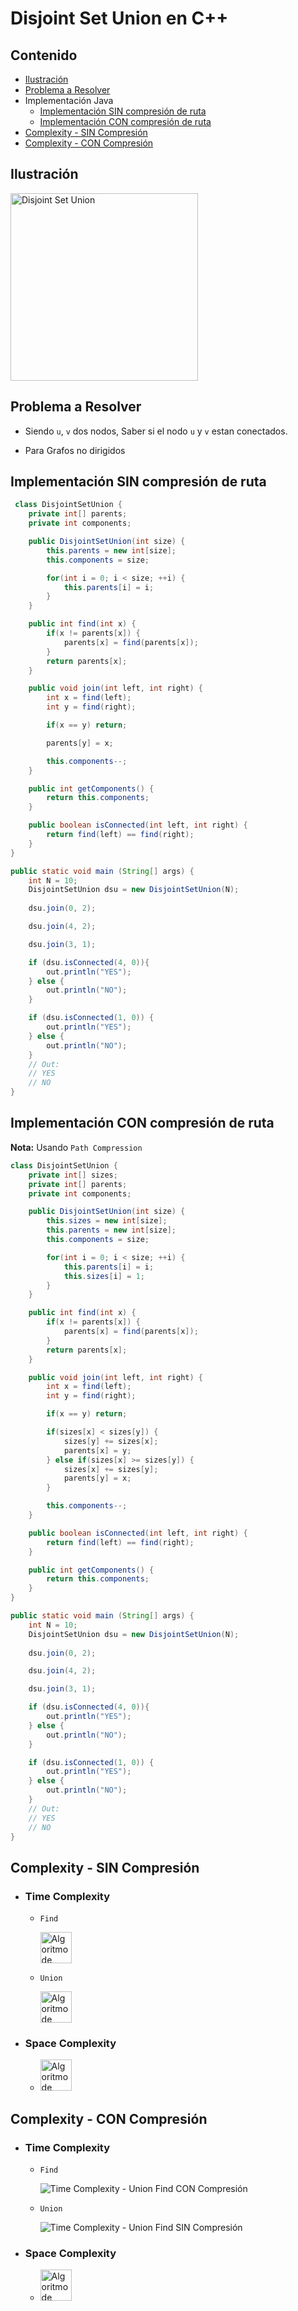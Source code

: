 # Disjoint Set Union en C++

## Contenido

* [Ilustración](#ilustración)
* [Problema a Resolver](#problema-a-resolver)
* Implementación Java
    * [Implementación SIN compresión de ruta](#implementación-sin-compresión-de-ruta)
    * [Implementación CON compresión de ruta](#implementación-con-compresión-de-ruta)
* [Complexity - SIN Compresión](#complexity---sin-compresión)
* [Complexity - CON Compresión](#complexity---con-compresión)

## Ilustración

<img alt="Disjoint Set Union" src="https://camo.githubusercontent.com/2b417de95d5ec1479170a9d8de450b6f35825b02/68747470733a2f2f69302e77702e636f6d2f616c676f726974686d732e7475746f7269616c686f72697a6f6e2e636f6d2f66696c65732f323031382f30342f4469736a6f696e742d536574732d6578616d706c652e706e673f73736c3d31" width="300">

## Problema a Resolver

* Siendo `u`, `v` dos nodos, Saber si el nodo `u` y `v` estan conectados.

* Para Grafos no dirigidos

## Implementación SIN compresión de ruta

```java
 class DisjointSetUnion {
    private int[] parents;
    private int components;

    public DisjointSetUnion(int size) {
        this.parents = new int[size];
        this.components = size;

        for(int i = 0; i < size; ++i) {
            this.parents[i] = i;
        }
    }

    public int find(int x) {
        if(x != parents[x]) {
            parents[x] = find(parents[x]);
        }
        return parents[x];
    }

    public void join(int left, int right) {
        int x = find(left);
        int y = find(right);

        if(x == y) return;

        parents[y] = x;

        this.components--;
    }

    public int getComponents() {
        return this.components;
    }

    public boolean isConnected(int left, int right) {
        return find(left) == find(right);
    }
}

public static void main (String[] args) {
    int N = 10;
    DisjointSetUnion dsu = new DisjointSetUnion(N);
    
    dsu.join(0, 2); 

    dsu.join(4, 2); 

    dsu.join(3, 1); 

    if (dsu.isConnected(4, 0)){
        out.println("YES");
    } else {
        out.println("NO");
    } 

    if (dsu.isConnected(1, 0)) {
        out.println("YES");
    } else {
        out.println("NO");
    }
    // Out:
    // YES
    // NO
}
```

## Implementación CON compresión de ruta

**Nota:** Usando `Path Compression`

```java
class DisjointSetUnion {
    private int[] sizes;
    private int[] parents;
    private int components;

    public DisjointSetUnion(int size) {
        this.sizes = new int[size];
        this.parents = new int[size];
        this.components = size;

        for(int i = 0; i < size; ++i) {
            this.parents[i] = i;
            this.sizes[i] = 1;
        }
    }

    public int find(int x) {
        if(x != parents[x]) {
            parents[x] = find(parents[x]);
        }
        return parents[x];
    }

    public void join(int left, int right) {
        int x = find(left);
        int y = find(right);

        if(x == y) return;

        if(sizes[x] < sizes[y]) {
            sizes[y] += sizes[x];
            parents[x] = y;
        } else if(sizes[x] >= sizes[y]) {
            sizes[x] += sizes[y];
            parents[y] = x;
        }

        this.components--;
    }

    public boolean isConnected(int left, int right) {
        return find(left) == find(right);
    }

    public int getComponents() {
        return this.components;
    }
}

public static void main (String[] args) {
    int N = 10;
    DisjointSetUnion dsu = new DisjointSetUnion(N);
    
    dsu.join(0, 2); 

    dsu.join(4, 2); 

    dsu.join(3, 1); 

    if (dsu.isConnected(4, 0)){
        out.println("YES");
    } else {
        out.println("NO");
    } 

    if (dsu.isConnected(1, 0)) {
        out.println("YES");
    } else {
        out.println("NO");
    }
    // Out:
    // YES
    // NO
}
```

## Complexity - SIN Compresión

* ### Time Complexity
    * `Find`
        
        <img alt="Algoritmo de Kadane" src="https://i.ibb.co/brG8ZMM/O-n.png" width="50">
    * `Union`

        <img alt="Algoritmo de Kadane" src="https://i.ibb.co/brG8ZMM/O-n.png" width="50">
* ### Space Complexity
    * <img alt="Algoritmo de Kadane" src="https://i.ibb.co/brG8ZMM/O-n.png" width="50">

## Complexity - CON Compresión
* ### Time Complexity
    * `Find`
        
        ![Time Complexity - Union Find CON Compresión](https://i.ibb.co/RzJ8t4m/Log-n.png)
    * `Union`

        ![Time Complexity - Union Find SIN Compresión](https://i.ibb.co/RzJ8t4m/Log-n.png)
* ### Space Complexity
    * <img alt="Algoritmo de Kadane" src="https://i.ibb.co/brG8ZMM/O-n.png" width="50">

